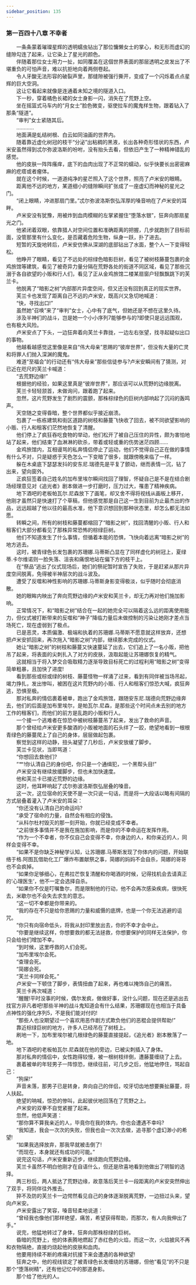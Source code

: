 ```yaml
---
sidebar_position: 135
---
```

### 第一百四十八章 不幸者  


　　一条条蒙着璀璨星辉的透明蠕虫钻出了那位慵懒女士的掌心，和无形而虚幻的缝隙勾连了起来，让它染上了星光的颜色。  
　　伴随着那位女士用力一扯，如同覆盖在这個世界表面的那层透明之皮发出了不堪重负的可怕声音，难以抗拒地向着两侧卷起。  
　　令人牙酸无法形容的破裂声里，那缝隙被强行撕开，变成了一个闪烁着点点星辉的巨大空洞。  
　　这让它看起来就像是连通着未知之境的隧道入口。  
　　下一秒，穿着橘色长裙的女士身影一闪，消失在了荒野上空。  
　　坐在摇篮式马车内的“月女士”脸色微变，驱使拉车的魔鬼样生物，跟着钻入了那条“隧道”。  
　　“审判”女士紧随其后。  
　　…………  
　　地面满是虬结树根、白云如同油画的世界内。  
　　随着靠近虚化树冠的枝干“分泌”出粘稠的黑液，长出各种奇形怪状的东西，卢米安虽然得到忒尔弥波洛斯的吩咐，没有抬头去看，但依旧产生了一种精神错乱的感觉。  
　　他的皮肤一阵阵瘙痒，底下的血肉出现了不正常的蠕动，似乎快要长出密密麻麻的疙瘩或者瘤体。  
　　就在这个时候，一道道纯净的星芒照入了这个世界，照亮了卢米安的眼睛。  
　　距离他不远的地方，某道细小的缝隙瞬间扩张成了一座虚幻而神秘的星光之门。  
　　“闭上眼睛，冲进那扇门里。”忒尔弥波洛斯恢弘浑厚的嗓音响在了卢米安的耳畔。  
　　卢米安没有犹豫，用被炸到血肉模糊的左掌紧握住“堕落水银”，狂奔向那扇星光之门。  
　　他紧闭着双眼，依靠猎人对空间位置和准确距离的把握，几步就跑到了目标前面，没管那里有什么变化，是否藏着危险生物，纵身一跃，扑了进去。  
　　短暂的天旋地转后，卢米安仿佛从深湖的底部钻出了水面，整个人一下变得轻松。  
　　他睁开了眼睛，看见了不远处的棕绿色暗影巨树，看见了被树枝藤蔓包裹的金鸡旅馆等建筑，看见了被奇异力量分隔在荒野各处的街道不同区域，看见了那些沉溺于各自欲望的小贩和行人们，看见了正从金鸡旅馆二楼某扇窗户轻飘飘跳下的芙兰卡。  
　　他脱离了“暗影之树”内部那片异度空间，但又还没有回到真正的现实世界。  
　　芙兰卡也发现了距离自己不远的卢米安，既高兴又急切地喊道：  
　　“快，寻找出口!”  
　　虽然她“召唤”来了“审判”女士，心中有了底气，但她还是不想在这里久待。  
　　涉及半神们的战斗，岂是她一个小小序列7能够参与的?即使只是远远围观，也有极大风险。  
　　卢米安点了下头，一边狂奔着向芙兰卡靠拢，一边左右张望，找寻起疑似出口的事物。  
　　他越看越感觉这里像是来自“伟大母亲”恩赐的“彼岸世界”，但没有大量的亡灵和将罪人们抛入深渊的魔鬼。  
　　难道“至福会”的行动还有“伟大母亲”那些信徒参与?卢米安瞬间有了猜测，对已近在咫尺的芙兰卡喊道：  
　　“去荒野边缘!”  
　　根据他的经验，如果这里真是“彼岸世界”，那应该可以从荒野的边缘脱离。  
　　芙兰卡轻轻颔首，未做询问，跟着跑了起来。  
　　忽然，这片荒野发生了剧烈的震颤，那株棕绿色的巨树内部响起了沉闷的轰鸣声。  
　　天空随之变得昏暗，整个世界都似乎接近崩溃。  
　　包裹了一栋栋建筑和街区道路的树枝和藤蔓飞快收了回去，被不同欲望影响的小贩、行人和租客们茫然地恢复了清醒。  
　　他们停上了疯狂吞吃食物的举动，他们松开了被自己压住的异性，颇为害怕地站了起来，他们结束了血淋淋的砍杀，带着或轻或重的伤势迷茫四顾……  
　　金鸡旅馆内，互相谩骂的私奔情侣停止了运动，他们不觉得自己正在做的事情有什么不对，只是疑惑于天色怎么一下变暗了很多，就跟傍晚来临了一样。  
　　躲在木桌底下瑟瑟发抖的安东尼.瑞德先是平复了颤动，继而表情一沉，钻了出来，望向窗外。  
　　正疯狂签着自己姓名的加布里埃尔瞬间找回了理智，怀疑自己是不是在结合剧场经理意见对《追光者》剧本做进一步打磨时，压力过大，罹患了精神疾病。  
　　地下酒吧的老板帕瓦尔.尼森放下了画笔，却又舍不得将视线从画板上移开，他刚才虽然只是快速打了个草稿，但他感觉那是自己这一生到目前为止最杰出的作品，远远超越了他以往的最高水准，他下意识想回到那种状态里，却怎么都无法如愿。  
　　转瞬之间，所有的树枝和藤蔓都缩回了“暗影之树”，找回清醒的小贩、行人和租客们大部分都看见了那株异常恐怖的棕绿巨树。  
　　他们不知道发生了什么事情，但循着本能的恐惧，飞快向着远离“暗影之树”的地方逃去。  
　　这时，被青绿色长发包裹的苏珊娜.马蒂斯凸显在了同样虚化的树冠上，夏绿蒂.卡尔维诺则一脸失落、沮丧和痛恨地站在偏下方的枝干上。  
　　在“祭品”逃出了仪式现场后，她们的祭祀暂时宣告了失败，于是赶紧从那片异度空间脱离，免得被半神层次的战斗波及。  
　　遭受了反噬和神性影响的苏珊娜.马蒂斯身影变得极淡，似乎随时会彻底消散。  
　　她的眼眸内映出了奔向荒野边缘的卢米安和芙兰卡，却无力再对他们施加影响。  
　　正常情况下，和“暗影之树”结合在一起的她完全可以隔着这么远的距离使用能力，但仪式被打断带来的反噬和“神子”降临力量后未做控制的污染让她刚才差点当场死亡，现在虚弱到了极点。  
　　已是恶灵，本质偏激、极端和执着的苏珊娜.马蒂斯不愿意就这样放弃，还想把卢米安抓回来，再次拖入“暗影之树”内部，继续那未完成的仪式。  
　　她让“暗影之树”的树枝和藤蔓又快速蔓延了出去，它们追上了一名小贩，把他吊了起来，将表面的尖刺扎入了对方的皮肤，汲取起能让苏珊娜恢复的精气。  
　　这就相当于将入梦交合吸取精力逐渐导致目标死亡的过程利用“暗影之树”变得简单粗暴，且加快了进度!  
　　看到那些或棕或绿的树枝、藤蔓怪物一样涌了过来，看到有同伴被当场吊起，竭力挣扎，发出惨叫，被困在这片荒野内的小贩、行人和租客们惊恐大喊，疯狂奔逃，恐惧至极。  
　　那对私奔的情侣裹着被单，跑出了金鸡旅馆，跟随安东尼.瑞德向荒野边缘奔去，他们的后面是加布里埃尔，是帕瓦尔.尼森，是那些这个时间点未去别的地方工作的租客们，而他们的前方是乱跑的小贩和行人。  
　　一个接一个逃难者在惊恐中被树枝藤蔓吊了起来，发出了救命的声音。  
　　那个曾经给卢米安更多酸酒的小贩被地面的石头绊了一跤，绝望地看到一根根青绿色的藤蔓爬上了自己的身体，层层做起包裹。  
　　察觉到这样的动静，扭头凝望了几秒后，卢米安放缓了脚步。  
　　芙兰卡见状，当即骂道：  
　　“你想回去救他们?  
　　“艹!你认清自己的身份吧，你只是一个通缉犯，一个黑帮头目!”  
　　卢米安没有继续放缓脚步，但也未加快速度。  
　　他和芙兰卡已接近荒野的边缘。  
　　这时，他耳畔响起了忒尔弥波洛斯恢弘层叠的嗓音。  
　　这一次，这位宿命的天使不是一次只说一句话，而是将一大段话以略有间隔的方式层叠着灌入了卢米安的耳朵：  
　　“你还没有认清自己的命运吗?  
　　“承受了宿命的力量，自然会有相应的侵蚀。  
　　“从科尔杜村毁灭的那一刻开始，你就已经变成不幸者。  
　　“之前很多事情并不是我在施加影响，而是你的不幸命运在发挥作用。  
　　“作为一个不幸者，你不仅自己会变得不幸，你身边的人，和你亲近的人，同样会变得不幸。  
　　“如果不是你缺乏神秘学认知，让苏珊娜.马蒂斯发现了你体内的问题，开始联络于格.阿图瓦借助化工厂爆炸布置献祭之事，简娜的妈妈不会自杀，简娜的哥哥也不会疯掉。  
　　“如果你足够细心，在弗拉芒恢复清醒和你喝酒的时候，记得找机会去请真正的‘心理医生’，他不一定会选择自杀。  
　　“如果你不仅是叮嘱鲁尔，而是限制他的行动，他不会再次感染疾病，很快死去，米歇尔也不会失去求生的意志。  
　　“这一切不幸都是你带来的。  
　　“我的存在不只是给你恩赐的力量和威慑的底牌，也是一个你无法逃避的诅咒。  
　　“你只有向宿命低头，将我从封印里放出去，你的不幸才会中止。  
　　“你要是继续这样，你想要救的都无法拯救，你想要保护的同样无法保护，你只会给他们增加不幸。  
　　“到时候，这里呼救的人们会死。  
　　“加布里埃尔会死。  
　　“查理会死。  
　　“简娜会死。  
　　“芙兰卡同样会死。”  
　　卢米安一下顿住了脚步，表情扭曲了起来，再也难以掩饰自己的痛苦。  
　　芙兰卡再次喊道：  
　　“醒醒!平时没事的时候，偶尔发疯，做做好事，没什么问题，现在还是逃出去找官方非凡者吧!那些半神的战斗鬼知道会有什么结果，苏珊娜现在也相当于具备点神性的强化序列5，不是我们能对付的!  
　　“那些人也没期望过一个喜欢用恶作剧方式欺负他们的恶棍会提供帮助!”  
　　靠近棕绿巨树的地方，许多人已经吊在了树枝上。  
　　刷地一下，加布里埃尔被几根绿色的藤蔓直接提起，《追光者》剧本散落了一地。  
　　地下酒吧的老板帕瓦尔.尼森就在他的旁边，已被尖刺插入了身体。  
　　那对私奔的情侣中，女性跑得较慢，被一根树枝绊倒，遭藤蔓缠绕了上去。  
　　裹着被单的年轻男子一阵惊恐，继续往前，可几步之后，他猛地停住，骂起自己：  
　　“狗屎!”  
　　声音未落，那男子已是转身，奔向自己的伴侣，咬牙切齿地想要撕扯藤蔓，将人扶起。  
　　绝望的呐喊，惊恐的惨叫，此起彼伏地回荡在了荒野之上。  
　　卢米安的双拳不自觉紧握了起来。  
　　忽然，他低声笑道：  
　　“那你算不算我亲近的人，毕竟你在我的体内，你也会遭遇不幸吗?  
　　“我知道，我会一次次的失败，但我也会一次次去做，追寻那个虚幻渺小的希望!  
　　“如果我选择放弃，那我早就被击倒了!  
　　“而现在，本身就还有成功的可能。”  
　　说完这句话，卢米安重新迈步，继续跑向荒野边缘。  
　　芙兰卡虽然不明白他刚才在自语什么，但还是欣喜地看到他做出了明智的选择。  
　　两三秒后，两人抵达了荒野边缘，故意落后芙兰卡一段距离的卢米安突然伸出了双手，将同伴往外推去。  
　　猝不及防的芙兰卡一边愕然看见自己的身体逐渐脱离荒野，一边扭过头来，望向卢米安。  
　　卢米安露出了笑容，嗓音轻柔地说道：  
　　“曾经我也像他们那样绝望，痛苦，希望获得帮助，而那次，有人向我伸出了手。”  
　　说完，他猛地转过了身体，狂奔向那株棕绿的巨树。  
　　昏暗的荒野上，他的体表腾地燃起了赤红色的火焰，而这一次，火焰披风不再和衣物隔绝，直接灼烧起他的皮肤和血肉。  
　　他要用持续不断的疼痛对抗接下来会遭遇的各种欲望!  
　　狂奔之中，他的视线锁定了被青绿色长发缠绕的苏珊娜，但他“看见”的不只是那个“堕落树精”，还有他记忆中的那道身影。  
　　那个给了他光的人。  
